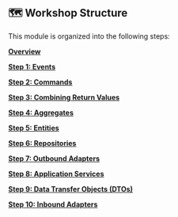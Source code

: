 ## 🗺️ Workshop Structure

This module is organized into the following steps:

**[Overview](Overview.md)**

**[Step 1: Events](01-Events.md)**

**[Step 2: Commands](02-Commands.md)**

**[Step 3: Combining Return Values](03-Combining-Return-Values.md)**

**[Step 4: Aggregates](04-Aggregates.md)**

**[Step 5: Entities](05-Entities.md)**

**[Step 6: Repositories](06-Repositories.md)**

**[Step 7: Outbound Adapters](07-Outbound-Adapters.md)**

**[Step 8: Application Services](08-Application-Services.md)**

**[Step 9: Data Transfer Objects (DTOs)](09-Data-Transfer-Objects.md)**

**[Step 10: Inbound Adapters](10-Inbound-Adapters.md)**
